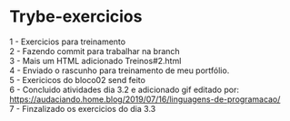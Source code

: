 # Trybe-exercicios
1 - Exercicios para treinamento <br>
2 - Fazendo commit para trabalhar na branch <br>
3 - Mais um HTML adicionado Treinos#2.html <br>
4 - Enviado o rascunho para treinamento de meu portfólio.<br>
5 - Exericicos do bloco02 send feito <br>
6 - Concluido atividades dia 3.2 e adicionado gif editado por: https://audaciando.home.blog/2019/07/16/linguagens-de-programacao/<br>
7 - Finzalizado os exercicios do dia 3.3 <br>
